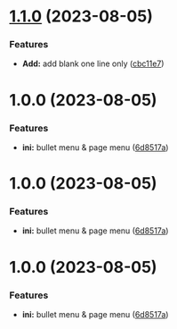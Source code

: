 # [1.1.0](https://github.com/YU000jp/logseq-plugin-blank-line/compare/v1.0.0...v1.1.0) (2023-08-05)


### Features

* **Add:** add blank one line only ([cbc11e7](https://github.com/YU000jp/logseq-plugin-blank-line/commit/cbc11e72d84ff26a024840a80e932b06692b55bc))

# 1.0.0 (2023-08-05)


### Features

* **ini:** bullet menu & page menu ([6d8517a](https://github.com/YU000jp/logseq-plugin-blank-line/commit/6d8517a17dd83109e94db29e63d67046f6dd0425))

# 1.0.0 (2023-08-05)


### Features

* **ini:** bullet menu & page menu ([6d8517a](https://github.com/YU000jp/logseq-plugin-blank-line/commit/6d8517a17dd83109e94db29e63d67046f6dd0425))

# 1.0.0 (2023-08-05)


### Features

* **ini:** bullet menu & page menu ([6d8517a](https://github.com/YU000jp/logseq-plugin-blank-line/commit/6d8517a17dd83109e94db29e63d67046f6dd0425))
